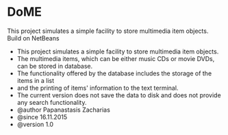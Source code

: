 # DoME
This project simulates a simple facility to store multimedia item objects. Build on NetBeans


 * This project simulates a simple facility to store multimedia item objects. 
 * The multimedia items, which can be either music CDs or movie DVDs, can be stored in database.
 * The functionality offered by the database includes the storage of the items in a list
 * and the printing of items' information to the text terminal.
 * The current version does not save the data to disk and does not provide any search functionality.
 * @author Papanastasis Zacharias
 * @since 16.11.2015
 * @version 1.0
